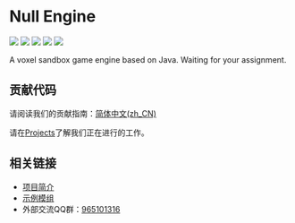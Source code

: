 # Null Engine
![](https://img.shields.io/badge/Java-11-blue.svg)
![](https://img.shields.io/github/contributors/UnknownDomainGame/UnknownDomain.svg)
![](https://img.shields.io/github/license/UnknownDomainGame/UnknownDomain.svg)
[![](https://api.codeclimate.com/v1/badges/811191d64c6508954327/maintainability)](https://codeclimate.com/github/UnknownDomainGame/NullEngine/maintainability)
[![](https://api.codacy.com/project/badge/Grade/cd2c9f15a88a42b886a59f6410f0ca05)](https://app.codacy.com/app/Mouse0w0/NullEngine?utm_source=github.com&utm_medium=referral&utm_content=UnknownDomainGame/NullEngine&utm_campaign=Badge_Grade_Dashboard)

A voxel sandbox game engine based on Java. Waiting for your assignment.

## 贡献代码
请阅读我们的贡献指南：[简体中文(zh_CN)](https://github.com/UnknownDomainGame/NullEngine/blob/dev/CONTRIBUTING.md)

请在[Projects](https://github.com/UnknownDomainGame/NullEngine/projects)了解我们正在进行的工作。

## 相关链接
- [项目简介](https://github.com/UnknownDomainGame/NullEngine/wiki/%E6%9C%AA%E7%9F%A5%E4%B9%8B%E5%9F%9F%E6%B8%B8%E6%88%8F%E9%A1%B9%E7%9B%AE%E4%BB%8B%E7%BB%8D%EF%BC%88Introducing-Unknown-Domain-Game%EF%BC%89)
- [示例模组](https://github.com/UnknownDomainGame/ExampleMod)
- 外部交流QQ群：[965101316](https://jq.qq.com/?_wv=1027&k=5exnX2o)
